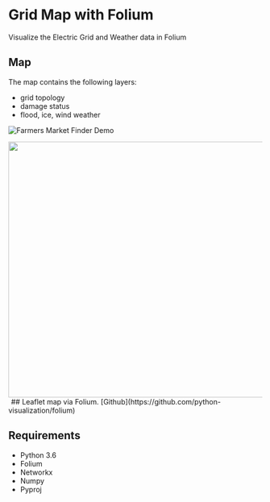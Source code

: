 # Grid Map with Folium

Visualize the Electric Grid and Weather data in Folium


## Map 
The map contains the following layers:

* grid topology
* damage status
* flood, ice, wind weather

![Farmers Market Finder Demo](data/folium.gif)

<img src=data/folium.gif  height="508" width="960">
 
## Leaflet map via Folium.
[Github](https://github.com/python-visualization/folium)


## Requirements
  - Python 3.6
  - Folium
  - Networkx
  - Numpy
  - Pyproj
